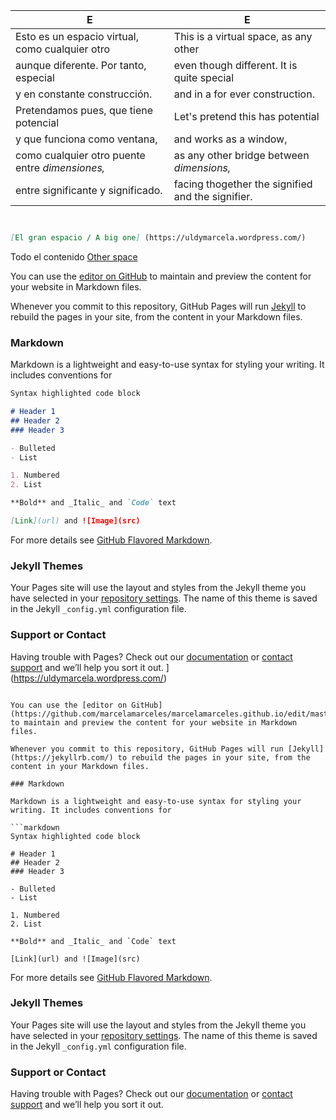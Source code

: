

 E | E                
------------ | -------------
 Esto es un espacio virtual, como cualquier otro | This is a virtual space, as any other
 aunque diferente. Por tanto, especial           | even though different. It is quite special
 y en constante construcción.                    | and in a for ever construction.
 Pretendamos pues, que tiene potencial           | Let's pretend this has potential
 y que funciona como ventana,                    | and works as a window,
 como cualquier otro puente entre _dimensiones,_ | as any other bridge between _dimensions,_
 entre significante y significado.               | facing thogether the signified and the signifier. 


```markdown


[El gran espacio / A big one] (https://uldymarcela.wordpress.com/)

```
Todo el contenido [Other space](https://uldymarcela.wordpress.com/)


You can use the [editor on GitHub](https://github.com/marcelamarceles/marcelamarceles.github.io/edit/master/README.md) to maintain and preview the content for your website in Markdown files.

Whenever you commit to this repository, GitHub Pages will run [Jekyll](https://jekyllrb.com/) to rebuild the pages in your site, from the content in your Markdown files.

### Markdown

Markdown is a lightweight and easy-to-use syntax for styling your writing. It includes conventions for

```markdown
Syntax highlighted code block

# Header 1
## Header 2
### Header 3

- Bulleted
- List

1. Numbered
2. List

**Bold** and _Italic_ and `Code` text

[Link](url) and ![Image](src)
```

For more details see [GitHub Flavored Markdown](https://guides.github.com/features/mastering-markdown/).

### Jekyll Themes

Your Pages site will use the layout and styles from the Jekyll theme you have selected in your [repository settings](https://github.com/marcelamarceles/marcelamarceles.github.io/settings). The name of this theme is saved in the Jekyll `_config.yml` configuration file.

### Support or Contact

Having trouble with Pages? Check out our [documentation](https://docs.github.com/categories/github-pages-basics/) or [contact support](https://github.com/contact) and we’ll help you sort it out.
] (https://uldymarcela.wordpress.com/)

```

You can use the [editor on GitHub](https://github.com/marcelamarceles/marcelamarceles.github.io/edit/master/README.md) to maintain and preview the content for your website in Markdown files.

Whenever you commit to this repository, GitHub Pages will run [Jekyll](https://jekyllrb.com/) to rebuild the pages in your site, from the content in your Markdown files.

### Markdown

Markdown is a lightweight and easy-to-use syntax for styling your writing. It includes conventions for

```markdown
Syntax highlighted code block

# Header 1
## Header 2
### Header 3

- Bulleted
- List

1. Numbered
2. List

**Bold** and _Italic_ and `Code` text

[Link](url) and ![Image](src)
```

For more details see [GitHub Flavored Markdown](https://guides.github.com/features/mastering-markdown/).

### Jekyll Themes

Your Pages site will use the layout and styles from the Jekyll theme you have selected in your [repository settings](https://github.com/marcelamarceles/marcelamarceles.github.io/settings). The name of this theme is saved in the Jekyll `_config.yml` configuration file.

### Support or Contact

Having trouble with Pages? Check out our [documentation](https://docs.github.com/categories/github-pages-basics/) or [contact support](https://github.com/contact) and we’ll help you sort it out.
